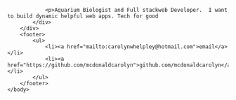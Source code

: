 <!-- <!DOCTYPE html> -->
<html>
	<head>
		<title>Carolyn Whelpley</title>
	</head>
	<body>
		<nav>
    		<!-- <ul>
        		<li><a href="/">Home</a></li>
	        	<li><a href="/about">About</a></li>
        		<li><a href="/cv">CV</a></li>
        		<li><a href="/blog">Blog</a></li>
    		</ul> -->
		</nav>
		<div class="container">
    		<div class="blurb">
        	
				<p>Aquarium Biologist and Full stackweb Developer.  I want to build dynamic helpful web apps. Tech for good 
    		</div>
		</div>
		<footer>
    		<ul>
        		<li><a href="mailto:carolynwhelpley@hotmail.com">email</a></li>
        		<li><a href="https://github.com/mcdonaldcarolyn">github.com/mcdonaldcarolyn</a></li>
			</ul>
		</footer>
	</body>
</html>
